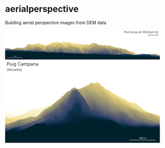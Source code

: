 # aerialperspective
Building aerial perspective images from DEM data

![aerialperspective](/aerial_montserrat.png)
![aerialperspective](/aerial_puigcampana.png)
